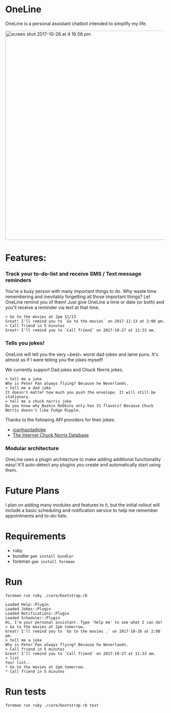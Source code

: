 # OneLine

OneLine is a personal assistant chatbot intended to simplify my life.

<img width="656" alt="screen shot 2017-10-26 at 4 16 06 pm" src="https://user-images.githubusercontent.com/1077095/32081242-039a5eba-ba69-11e7-8aa3-5839c5706bd5.png">

# Features:

### Track your to-do-list and receive SMS / Text message reminders
You're a busy person with many important things to do. Why waste time remembering and inevitably forgetting all those important things? Let OneLine remind you of them! Just give OneLine a time or date (or both) and you'll receive a reminder via text at that time.

```
> Go to the movies at 2pm 11/13
Great! I'll remind you to `Go to the movies` on 2017-11-13 at 2:00 pm.
> Call friend in 5 minutes
Great! I'll remind you to `Call friend` on 2017-10-27 at 11:33 am.
```


### Tells you jokes!
OneLine will tell you the very ~best~ worst dad-jokes and lame puns. It's almost as if I were telling you the jokes myself!

We currently support Dad jokes and Chuck Norris jokes.
```
> tell me a joke
Why is Peter Pan always flying? Because he Neverlands.
> tell me a dad joke
It doesn't matter how much you push the envelope. It will still be stationary.
> tell me a chuck norris joke
Do you know why Baskin Robbins only has 31 flavors? Because Chuck Norris doesn't like Fudge Ripple.
```

Thanks to the following API providers for their jokes:
* [icanhazdadjoke](https://icanhazdadjoke.com)
* [The Internet Chuck Norris Database](http://www.icndb.com/)

### Modular architecture
OneLine uses a plugin architecture to make adding additional functionality easy! It'll auto-detect any plugins you create and automatically start using them.


# Future Plans

I plan on adding many modules and features to it, but the initial rollout will include a basic scheduling and notification service to help me remember appointments and to-do-lists.


# Requirements
* ruby
* bundler `gem install bundler`
* foreman `gem install foreman`

# Run
`foreman run ruby ./core/bootstrap.rb`

```
Loaded Help::Plugin
Loaded Jokes::Plugin
Loaded Notifications::Plugin
Loaded Scheduler::Plugin
Hi, I'm your personal assistant. Type 'help me' to see what I can do!
> Go to the movies at 2pm tomorrow.
Great! I'll remind you to `Go to the movies .` on 2017-10-26 at 2:00 pm.
> tell me a joke
Why is Peter Pan always flying? Because he Neverlands.
> Call friend in 5 minutes
Great! I'll remind you to `Call friend` on 2017-10-27 at 11:33 am.
> list
Your list..
* Go to the movies at 2pm tomorrow.
* Call friend in 5 minutes
```

# Run tests
`foreman run ruby ./core/bootstrap.rb test`
